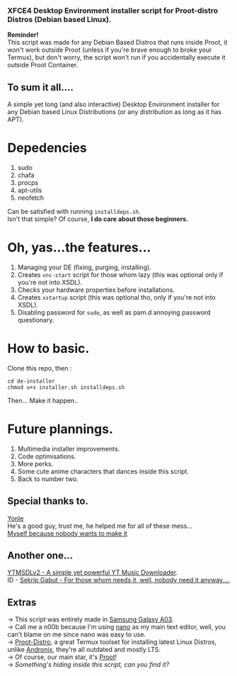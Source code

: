 ### XFCE4 Desktop Environment installer script for Proot-distro Distros (Debian based Linux).

**Reminder!**<br/>
This script was made for any Debian Based Distros that runs inside Proot, it won't work outside Proot (unless if you're brave enough to broke your Termux), but don't worry, the script won't run if you accidentally execute it outside Proot Container.

## To sum it all....
A simple yet long (and also interactive) Desktop Environment installer for any Debian based Linux Distributions (or any distribution as long as it has APT).

# Depedencies

1. sudo
2. chafa
3. procps
4. apt-utils
5. neofetch

Can be satisfied with running `installdeps.sh`.<br/>
Isn't that simple? Of course, **I do care about those beginners.**
# Oh, yas...the features...
1. Managing your DE (fixing, purging, installing).
2. Creates `vnc-start` script for those whom lazy (this was optional only if you're not into XSDL).
3. Checks your hardware properties before installations.
4. Creates `xstartup` script (this was optional tho, only if you're not into XSDL).
5. Disabling password for `sudo`, as well as pam.d annoying password questionary.
# How to basic.
Clone this repo, then :
```
cd de-installer
chmod u+x installer.sh installdeps.sh
```
Then... Make it happen..
# Future plannings.
1. Multimedia installer improvements.
2. Code optimisations.
3. More perks.
4. Some cute anime characters that dances inside this script.
5. Back to number two.
## Special thanks to.
[Yonle](https://github.com/Yonle)<br/>
He's a good guy, trust me, he helped me for all of these mess...<br/>
[Myself because nobody wants to make it](https://github.com/datbadwolf97)
## Another one...
[YTMSDLv2 - A simple yet powerful YT Music Downloader](https://github.com/datbadwolf97/YTMSDLv2).<br/>
ID - [Sekrip Gabut - For those whom needs it, well, nobody need it anyway....](https://github.com/datbadwolf97/skrip-gabut)

## Extras

→ This script was entirely made in [Samsung Galaxy A03](https://www.gsmarena.com/samsung_galaxy_a03-11244.php).<br/>
→ Call me a n00b because I'm using [nano](https://www.nano-editor.org/) as my main text editor, well, you can't blame on me since nano was easy to use.<br/>
→ [Proot-Distro](https://github.com/termux/proot-distro), a great Termux toolset for installing latest Linux Distros, unlike [Andronix](https://github.com/AndronixApp/AndronixOrigin), they're all outdated and mostly LTS.<br/>
→ Of course, our main star, it's [Proot](https://github.com/termux/proot)!<br/>
→ *Something's hiding inside this script, can you find it?*

